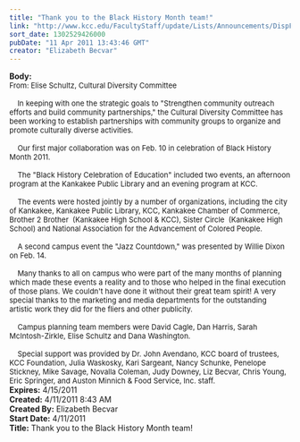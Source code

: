```yaml
---
title: "Thank you to the Black History Month team!"
link: "http://www.kcc.edu/FacultyStaff/update/Lists/Announcements/DispForm.aspx?ID=218"
sort_date: 1302529426000
pubDate: "11 Apr 2011 13:43:46 GMT"
creator: "Elizabeth Becvar"
---
```


<div><b>Body:</b> <div class=ExternalClassB7D9C605E8B744269AA2068E9E266A21><div><font size=2>From: Elise Schultz, Cultural Diversity Committee <br>    <br>    In keeping with one the strategic goals to &quot;Strengthen community outreach efforts and build community partnerships,&quot; the Cultural Diversity Committee has been working to establish partnerships with community groups to organize and promote culturally diverse activities. </font></div><font size=2>
<div><br>    Our first major collaboration was on Feb. 10 in celebration of Black History Month 2011.  </div>
<div><br>    The &quot;Black History Celebration of Education&quot; included two events, an afternoon program at the Kankakee Public Library and an evening program at KCC.</div>
<div><br>    The events were hosted jointly by a number of organizations, including the city of Kankakee, Kankakee Public Library, KCC, Kankakee Chamber of Commerce, Brother 2 Brother  (Kankakee High School &amp; KCC), Sister Circle  (Kankakee High School) and National Association for the Advancement of Colored People.</div>
<div><br>    A second campus event the &quot;Jazz Countdown,&quot; was presented by Willie Dixon on Feb. 14.</div>
<div><br>    Many thanks to all on campus who were part of the many months of planning which made these events a reality and to those who helped in the final execution of those plans. We couldn't have done it without their great team spirit! A very special thanks to the marketing and media departments for the outstanding artistic work they did for the fliers and other publicity. </div>
<div><br>    Campus planning team members were David Cagle, Dan Harris, Sarah McIntosh-Zirkle, Elise Schultz and Dana Washington.</div>
<div><br>    Special support was provided by Dr. John Avendano, KCC board of trustees, KCC Foundation, Julia Waskosky, Kari Sargeant, Nancy Schunke, Penelope Stickney, Mike Savage, Novalla Coleman, Judy Downey, Liz Becvar, Chris Young, Eric Springer, and Auston Minnich &amp; Food Service, Inc. staff. <br></div></font></div></div>
<div><b>Expires:</b> 4/15/2011</div>
<div><b>Created:</b> 4/11/2011 8:43 AM</div>
<div><b>Created By:</b> Elizabeth Becvar</div>
<div><b>Start Date:</b> 4/11/2011</div>
<div><b>Title:</b> Thank you to the Black History Month team!</div>
